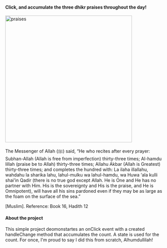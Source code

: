 <h4>Click, and accumulate the three dhikr praises throughout the day!</h4>

<img src="./public/assets/images/praises.jpg" width="400" alt="praises">

The Messenger of Allah (ﷺ) said, “He who recites after every prayer: Subhan-Allah (Allah is free from imperfection) thirty-three times; Al-hamdu lillah (praise be to Allah) thirty-three times; Allahu Akbar (Allah is Greatest) thirty-three times; and completes the hundred with: La ilaha illallahu, wahdahu la sharika lahu, lahul-mulku wa lahul-hamdu, wa Huwa ‘ala kulli shai’in Qadir (there is no true god except Allah. He is One and He has no partner with Him. His is the sovereignty and His is the praise, and He is Omnipotent), will have all his sins pardoned even if they may be as large as the foam on the surface of the sea.”

[Muslim].
 Reference: Book 16, Hadith 12

<h4>About the project</h4>
<p>This simple project deomonstartes an onClick event with a created handleChange method that accumulates the count.
A state is used for the count.
For once, I'm proud to say I did this from scratch, Alhumdullilah!</p>  